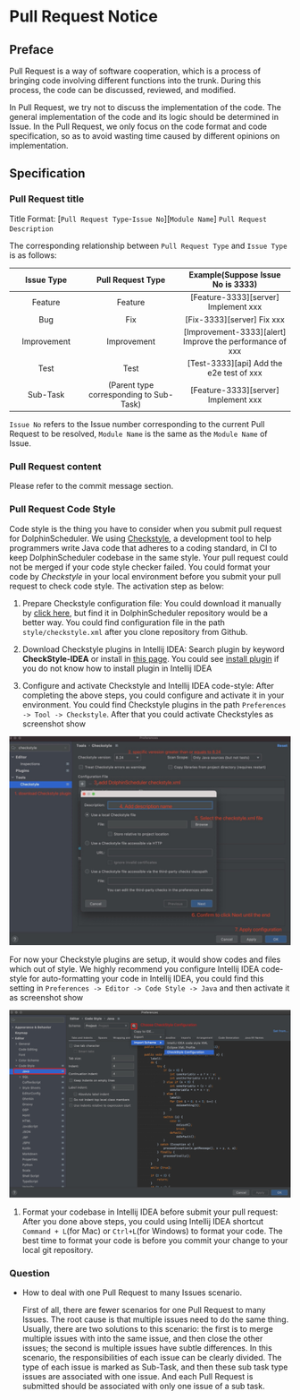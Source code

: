 # Pull Request Notice

## Preface
Pull Request is a way of software cooperation, which is a process of bringing code involving different functions into the trunk. During this process, the code can be discussed, reviewed, and modified.

In Pull Request, we try not to discuss the implementation of the code. The general implementation of the code and its logic should be determined in Issue. In the Pull Request, we only focus on the code format and code specification, so as to avoid wasting time caused by different opinions on implementation.

## Specification

### Pull Request title

Title Format: [`Pull Request Type`-`Issue No`][`Module Name`] `Pull Request Description`

The corresponding relationship between `Pull Request Type` and `Issue Type` is as follows:

<table>
    <thead>
        <tr>
            <th style="width: 10%; text-align: center;">Issue Type</th>
            <th style="width: 20%; text-align: center;">Pull Request Type</th>
            <th style="width: 20%; text-align: center;">Example(Suppose Issue No is 3333)</th>
        </tr>
    </thead>
    <tbody>
        <tr>
            <td style="text-align: center;">Feature</td>
            <td style="text-align: center;">Feature</td>
            <td style="text-align: center;">[Feature-3333][server] Implement xxx</td>
        </tr>
        <tr>
            <td style="text-align: center;">Bug</td>
            <td style="text-align: center;">Fix</td>
            <td style="text-align: center;">[Fix-3333][server] Fix xxx</td>
        </tr>
        <tr>
            <td style="text-align: center;">Improvement</td>
            <td style="text-align: center;">Improvement</td>
            <td style="text-align: center;">[Improvement-3333][alert] Improve the performance of xxx</td>
        </tr>
        <tr>
            <td style="text-align: center;">Test</td>
            <td style="text-align: center;">Test</td>
            <td style="text-align: center;">[Test-3333][api] Add the e2e test of xxx</td>
        </tr>
        <tr>
            <td style="text-align: center;">Sub-Task</td>
            <td style="text-align: center;">(Parent type corresponding to Sub-Task)</td>
            <td style="text-align: center;">[Feature-3333][server] Implement xxx</td>
        </tr>
    </tbody>
</table>

`Issue No` refers to the Issue number corresponding to the current Pull Request to be resolved, `Module Name` is the same as the `Module Name` of Issue.

### Pull Request content

Please refer to the commit message section.

### Pull Request Code Style

Code style is the thing you have to consider when you submit pull request for DolphinScheduler. We using [Checkstyle](https://checkstyle.sourceforge.io), a development tool to help programmers write Java code that adheres to a coding standard, in CI to keep DolphinScheduler codebase in the same style. Your pull request could not be merged if your code style checker failed. You could format your code by *Checkstyle* in your local environment before you submit your pull request to check code style. The activation step as below:

1. Prepare Checkstyle configuration file: You could download it manually by [click here](https://github.com/apache/dolphinscheduler/blob/dev/style/checkstyle.xml), but find it in DolphinScheduler repository would be a better way. You could find configuration file in the path `style/checkstyle.xml` after you clone repository from Github.

2. Download Checkstyle plugins in Intellij IDEA: Search plugin by keyword **CheckStyle-IDEA** or install in [this page](https://plugins.jetbrains.com/plugin/1065-checkstyle-idea). You could see [install plugin](https://www.jetbrains.com/help/idea/managing-plugins.html#install_plugin_from_repo) if you do not know how to install plugin in Intellij IDEA

3. Configure and activate Checkstyle and Intellij IDEA code-style: After completing the above steps, you could configure and activate it in your environment. You could find Checkstyle plugins in the path `Preferences -> Tool -> Checkstyle`. After that you could activate Checkstyles as screenshot show

<p align="center">
    <img src="/img/checkstyle-idea.png" alt="checkstyle idea configuration" />
</p>

For now your Checkstyle plugins are setup, it would show codes and files which out of style. We highly recommend you configure Intellij IDEA code-style for auto-formatting your code in Intellij IDEA, you could find this setting in `Preferences -> Editor -> Code Style -> Java` and then activate it as screenshot show

<p align="center">
    <img src="/img/code-style-idea.png" alt="code style idea configuration" />
</p>

1. Format your codebase in Intellij IDEA before submit your pull request: After you done above steps, you could using Intellij IDEA shortcut `Command + L`(for Mac) or `Ctrl+L`(for Windows) to format your code. The best time to format your code is before you commit your change to your local git repository.

### Question

- How to deal with one Pull Request to many Issues scenario.

    First of all, there are fewer scenarios for one Pull Request to many Issues. 
    The root cause is that multiple issues need to do the same thing.
    Usually, there are two solutions to this scenario: the first is to merge multiple issues with into the same issue, and then close the other issues;
    the second is multiple issues have subtle differences.
    In this scenario, the responsibilities of each issue can be clearly divided. The type of each issue is marked as Sub-Task, and then these sub task type issues are associated with one issue.
    And each Pull Request is submitted should be associated with only one issue of a sub task.